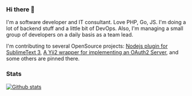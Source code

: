 ### Hi there 👋
I'm a software developer and IT consultant. Love PHP, Go, JS. I'm doing a lot of backend stuff and a little bit of DevOps. Also, I'm managing a small group of developers on a daily basis as a team lead.

I'm contributing to several OpenSource projects: [Nodejs plugin for SublimeText 3](https://github.com/varp/SublimeText-Nodejs), [A Yii2 wrapper for implementing an OAuth2 Server](https://github.com/filsh/yii2-oauth2-server), and some others are pinned there.

### Stats
[![Github stats](https://github-readme-stats.vercel.app/api?username=varp&show_icons=true&include_all_commits=true)](https://github.com/varp/github-readme-stats)


<!--
**varp/varp** is a ✨ _special_ ✨ repository because its `README.md` (this file) appears on your GitHub profile.

Here are some ideas to get you started:

- 🔭 I’m currently working on ...
- 🌱 I’m currently learning ...
- 👯 I’m looking to collaborate on ...
- 🤔 I’m looking for help with ...
- 💬 Ask me about ...
- 📫 How to reach me: ...
- 😄 Pronouns: ...
- ⚡ Fun fact: ...
-->
